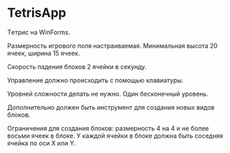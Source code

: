 # TetrisApp

Tетрис на WinForms.

Размерность игрового поля настраиваемая. Минимальная высота 20 ячеек, ширина 15 ячеек.

Скорость падения блоков 2 ячейки в секунду.

Управление должно происходить с помощью клавиатуры.

Уровней сложности делать не нужно. Один бесконечный уровень.

Дополнительно должен быть инструмент для создания новых видов блоков.

Ограничения для создания блоков:  размерность 4 на 4 и не более восьми ячеек в блоке. У каждой ячейки в блоке должна быть соседняя ячейка по оси X или Y.
